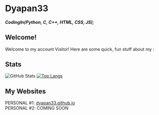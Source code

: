 # Dyapan33
##### CodingIn(Python, C, C++, HTML, CSS, JS);
<h2>Welcome!</h2>
<p>Welcome to my account Visitor! Here are some quick, fun stuff about my :</p>

## Stats
![GitHub Stats](https://github-readme-stats.vercel.app/api?username=dyapan33&show_icons=true&theme=radical)
[![Top Langs](https://github-readme-stats.vercel.app/api/top-langs/?username=dyapan33&layout=compact&theme=radical)](https://github.com/anuraghazra/github-readme-stats)


## My Websites
PERSONAL #1: <a href="http://dyapan33.github.io">dyapan33.github.io</a>
<br>
PERSONAL #2: COMING SOON
